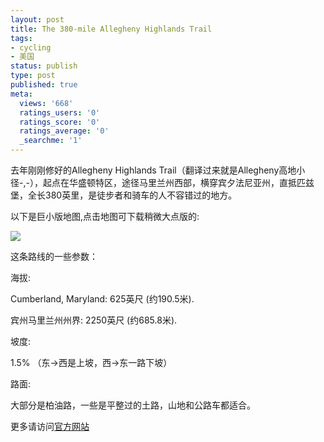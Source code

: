 ```yaml
---
layout: post
title: The 380-mile Allegheny Highlands Trail
tags:
- cycling
- 美国
status: publish
type: post
published: true
meta:
  views: '668'
  ratings_users: '0'
  ratings_score: '0'
  ratings_average: '0'
  _searchme: '1'
---
```

去年刚刚修好的Allegheny Highlands Trail（翻译过来就是Allegheny高地小径-,-），起点在华盛顿特区，途径马里兰州西部，横穿宾夕法尼亚州，直抵匹兹堡，全长380英里，是徒步者和骑车的人不容错过的地方。

以下是巨小版地图,点击地图可下载稍微大点版的:

![](https://dl.dropboxusercontent.com/u/308058/blogimages/2010/07/alleghenyhighlandtrailmap.gif)

这条路线的一些参数：

海拔:

Cumberland, Maryland: 625英尺 (约190.5米).

宾州马里兰州州界: 2250英尺 (约685.8米).

坡度:

1.5% （东->西是上坡，西->东一路下坡）

路面:

大部分是柏油路，一些是平整过的土路，山地和公路车都适合。

更多请访问<a href="http://www.ahtmtrail.org/" target="_blank">官方网站</a>
